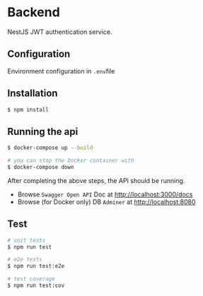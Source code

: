 # Backend

NestJS JWT authentication service.

## Configuration

Environment configuration in `.env`file

## Installation

```bash
$ npm install
```

## Running the api

```bash
$ docker-compose up --build
```

```bash
# you can stop the Docker container with
$ docker-compose down
```

After completing the above steps, the API should be running.

- Browse `Swagger Open API` Doc at [http://localhost:3000/docs](http://localhost:3000/docs)
- Browse (for Docker only) DB `Adminer` at [http://localhost:8080](http://localhost:8080)

## Test

```bash
# unit tests
$ npm run test

# e2e tests
$ npm run test:e2e

# test coverage
$ npm run test:cov
```
